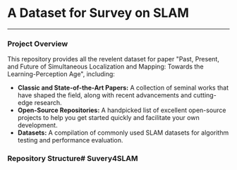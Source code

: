 


# A Dataset for Survey on SLAM

---

### **Project Overview**

This repository provides all the revelent dataset for paper "Past, Present, and Future of Simultaneous Localization and Mapping: Towards the Learning-Perception Age", including:

* **Classic and State-of-the-Art Papers:** A collection of seminal works that have shaped the field, along with recent advancements and cutting-edge research.
* **Open-Source Repositories:** A handpicked list of excellent open-source projects to help you get started quickly and facilitate your own development.
* **Datasets:** A compilation of commonly used SLAM datasets for algorithm testing and performance evaluation.


### **Repository Structure**# Suvery4SLAM
